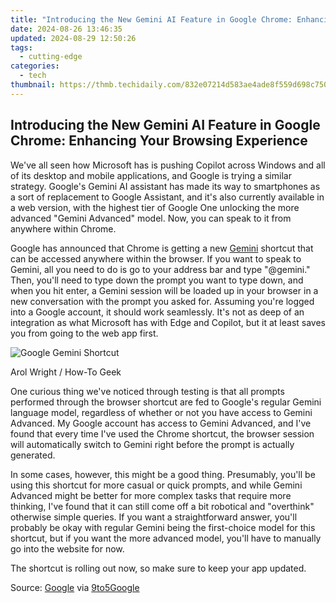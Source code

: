 ```yaml
---
title: "Introducing the New Gemini AI Feature in Google Chrome: Enhancing Your Browsing Experience"
date: 2024-08-26 13:46:35
updated: 2024-08-29 12:50:26
tags:
  - cutting-edge
categories:
  - tech
thumbnail: https://thmb.techidaily.com/832e07214d583ae4ade8f559d698c75010773d4485cab51080a015638b2c2d77.jpg
---
```


## Introducing the New Gemini AI Feature in Google Chrome: Enhancing Your Browsing Experience

We've all seen how Microsoft has is pushing Copilot across Windows and all of its desktop and mobile applications, and Google is trying a similar strategy. Google's Gemini AI assistant has made its way to smartphones as a sort of replacement to Google Assistant, and it's also currently available in a web version, with the highest tier of Google One unlocking the more advanced "Gemini Advanced" model. Now, you can speak to it from anywhere within Chrome.

 Google has announced that Chrome is getting a new [Gemini](https://youtube-lab.techidaily.com/24-unleash-creativity-without-breaking-the-bank-top-9-affordable-editors/) shortcut that can be accessed anywhere within the browser. If you want to speak to Gemini, all you need to do is go to your address bar and type "@gemini." Then, you'll need to type down the prompt you want to type down, and when you hit enter, a Gemini session will be loaded up in your browser in a new conversation with the prompt you asked for. Assuming you're logged into a Google account, it should work seamlessly. It's not as deep of an integration as what Microsoft has with Edge and Copilot, but it at least saves you from going to the web app first.

![Google Gemini Shortcut](https://static1.howtogeekimages.com/wordpress/wp-content/uploads/2024/05/google-gemini-shortcut.png) 

Arol Wright / How-To Geek

 One curious thing we've noticed through testing is that all prompts performed through the browser shortcut are fed to Google's regular Gemini language model, regardless of whether or not you have access to Gemini Advanced. My Google account has access to Gemini Advanced, and I've found that every time I've used the Chrome shortcut, the browser session will automatically switch to Gemini right before the prompt is actually generated.

 In some cases, however, this might be a good thing. Presumably, you'll be using this shortcut for more casual or quick prompts, and while Gemini Advanced might be better for more complex tasks that require more thinking, I've found that it can still come off a bit robotical and "overthink" otherwise simple queries. If you want a straightforward answer, you'll probably be okay with regular Gemini being the first-choice model for this shortcut, but if you want the more advanced model, you'll have to manually go into the website for now.

 The shortcut is rolling out now, so make sure to keep your app updated.

 Source: [Google](https://twitter.com/googlechrome/status/1785402781144093181) via [9to5Google](https://9to5google.com/2024/05/02/gemini-chrome-address-bar/)

<ins class="adsbygoogle"
     style="display:block"
     data-ad-format="autorelaxed"
     data-ad-client="ca-pub-7571918770474297"
     data-ad-slot="1223367746"></ins>



<ins class="adsbygoogle"
     style="display:block"
     data-ad-client="ca-pub-7571918770474297"
     data-ad-slot="8358498916"
     data-ad-format="auto"
     data-full-width-responsive="true"></ins>
